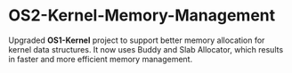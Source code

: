 # OS2-Kernel-Memory-Management

Upgraded **OS1-Kernel** project to support better memory allocation for kernel data structures. It now uses Buddy and Slab Allocator,
which results in faster and more efficient memory management.
